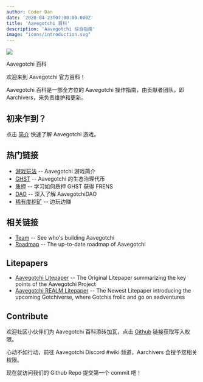 ```yaml
---
author: Coder Dan
date: '2020-04-23T07:00:00.000Z'
title: 'Aavegotchi 百科'
description: 'Aavegotchi 综合指南'
image: "icons/introduction.svg"
---
```


<div class="headerImageContainer">
<img class="headerImage" src="/icons/introduction.svg">
<p class="headerImageText">Aavegotchi 百科</p>
</div>

欢迎来到 Aavegotchi 官方百科！

Aavegotchi 百科是一部全方位的 Aavegotchi 操作指南，由贡献者团队，即 Aarchivers，来负责维护和更新。

## 初来乍到？

点击 [简介](https://wiki.aavegotchi.com/introduction) 快速了解 Aavegotchi 游戏。

## 热门链接
* [游戏玩法](/gameplay) -- Aavegotchi 游戏简介
* [GHST](/ghst) -- Aavegotchi 的生态治理代币
* [质押](/staking) -- 学习如何质押 GHST 获得 FRENS
* [DAO](/dao) -- 深入了解 AavegotchiDAO
* [稀有度挖矿](/rarity-farming) -- 边玩边赚

## 相关链接

* [Team](/team) -- See who's building Aavegotchi
* [Roadmap](/roadmap) -- The up-to-date roadmap of Aavegotchi

## Litepapers

* [Aavegotchi Litepaper](https://docs.google.com/document/d/1aTijRP1Rd_Z8iu6IISWCct7TWRdzK3x-lfrucgM_7Cg/edit#heading=h.el8lgo9q7kkr) -- The Original Litepaper summarizing the key points of the Aavegotchi Project
* [Aavegotchi REALM Litepaper](https://docs.google.com/document/d/1hUHF29F3_tByWd8ezSphYEE0gPJYg3K5CN1K-X3_WK8/edit) -- The Newest Litepaper introducing the upcoming Gotchiverse, where Gotchis frolic and go on aadventures

## Contribute

欢迎社区小伙伴们为 Aavegotchi 百科添砖加瓦，点击 [Github](https://github.com/aavegotchi/aavegotchi-wiki) 链接获取写入权限。

心动不如行动，前往 Aavegotchi Discord #wiki 频道，Aarchivers 会授予您相关权限。

现在就访问我们的 Github Repo 提交第一个 commit 吧！ 
